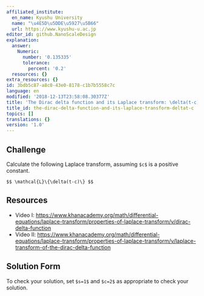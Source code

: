 ```yaml
---
affiliated_institute:
  en_name: Kyushu University
  name: "\u4E5D\u5DDE\u5927\u5B66"
  url: https://www.kyushu-u.ac.jp
editor_id: github.NanoScaleDesign
explanation:
  answer:
    Numeric:
      number: '0.135335'
      tolerance:
        percent: '0.2'
  resources: {}
extra_resources: {}
id: 3bdb5c87-a8c0-43e0-8178-c1b7b5558c7c
language: en
modified: '2018-12-13T23:58:08.30377Z'
title: 'The Dirac delta function and its Laplace transform: \delta(t-c)'
title_id: the-dirac-delta-function-and-its-laplace-transform-deltat-c
topics: []
translations: {}
version: '1.0'
---
```


## Challenge
Calculate the following Laplace transform, assuming `$c$` is a positive constant.

`$$ \mathcal{L}\{\delta(t-c)\} $$`

## Resources
- Video I: https://www.khanacademy.org/math/differential-equations/laplace-transform/properties-of-laplace-transform/v/dirac-delta-function
- Video II: https://www.khanacademy.org/math/differential-equations/laplace-transform/properties-of-laplace-transform/v/laplace-transform-of-the-dirac-delta-function

## Solution Form
To check your solution, set `$s=1$` and `$c=2$` as appropriate to check your solution.
